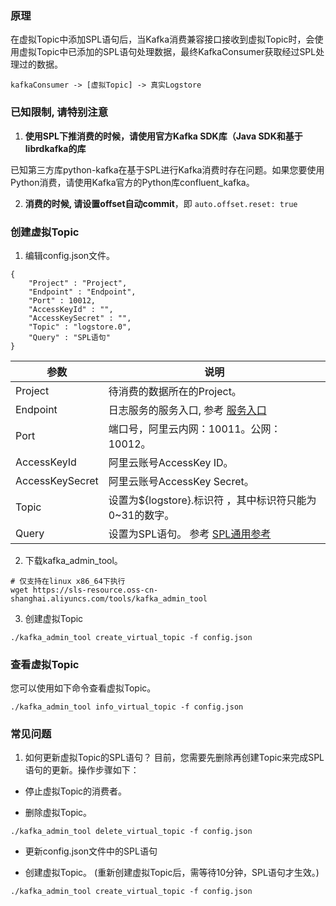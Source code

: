 ### 原理

在虚拟Topic中添加SPL语句后，当Kafka消费兼容接口接收到虚拟Topic时，会使用虚拟Topic中已添加的SPL语句处理数据，最终KafkaConsumer获取经过SPL处理过的数据。

```
kafkaConsumer -> [虚拟Topic] -> 真实Logstore
```

### 已知限制, 请特别注意
1. **使用SPL下推消费的时候，请使用官方Kafka SDK库（Java SDK和基于librdkafka的库**

已知第三方库python-kafka在基于SPL进行Kafka消费时存在问题。如果您要使用Python消费，请使用Kafka官方的Python库confluent_kafka。


2. **消费的时候, 请设置offset自动commit**，即 ```auto.offset.reset: true```

### 创建虚拟Topic

1. 编辑config.json文件。

```
{
    "Project" : "Project",
    "Endpoint" : "Endpoint",
    "Port" : 10012,
    "AccessKeyId" : "",
    "AccessKeySecret" : "",
    "Topic" : "logstore.0",
    "Query" : "SPL语句"
}
```

| 参数                                          | 说明                                        |
|--------------------------------------------------|--------------------------------------------|
| Project                |  待消费的数据所在的Project。  |
| Endpoint                |  日志服务的服务入口, 参考  [服务入口](https://help.aliyun.com/zh/sls/developer-reference/service-entrance)|
| Port                    | 端口号，阿里云内网：10011。公网：10012。 |
| AccessKeyId | 阿里云账号AccessKey ID。 |
| AccessKeySecret | 阿里云账号AccessKey Secret。 |
| Topic | 设置为${logstore}.标识符 ，其中标识符只能为0~31的数字。|
| Query | 设置为SPL语句。 参考 [SPL通用参考](https://help.aliyun.com/zh/sls/user-guide/spl-general-reference) |


2. 下载kafka_admin_tool。

```
# 仅支持在linux x86_64下执行
wget https://sls-resource.oss-cn-shanghai.aliyuncs.com/tools/kafka_admin_tool
```

3. 创建虚拟Topic
```
./kafka_admin_tool create_virtual_topic -f config.json
```

### 查看虚拟Topic

您可以使用如下命令查看虚拟Topic。

```
./kafka_admin_tool info_virtual_topic -f config.json
```


### 常见问题

1. 如何更新虚拟Topic的SPL语句？
目前，您需要先删除再创建Topic来完成SPL语句的更新。操作步骤如下：

* 停止虚拟Topic的消费者。

* 删除虚拟Topic。
```
./kafka_admin_tool delete_virtual_topic -f config.json
```

* 更新config.json文件中的SPL语句

* 创建虚拟Topic。 (重新创建虚拟Topic后，需等待10分钟，SPL语句才生效。)
```
./kafka_admin_tool create_virtual_topic -f config.json
```
